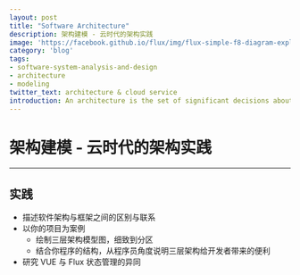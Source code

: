 ```yaml
---
layout: post
title: "Software Architecture"
description: 架构建模 - 云时代的架构实践
image: 'https://facebook.github.io/flux/img/flux-simple-f8-diagram-explained-1300w.png'
category: 'blog'
tags:
- software-system-analysis-and-design
- architecture
- modeling
twitter_text: architecture & cloud service
introduction: An architecture is the set of significant decisions about the organization of a software system, which describe the selection of the structural elements and their interfaces by which the system is composed, and their behavior as specified in the collaborations among those elements
---
```


# 架构建模 - 云时代的架构实践

------

## 实践

 - 描述软件架构与框架之间的区别与联系
 - 以你的项目为案例
    - 绘制三层架构模型图，细致到分区
    - 结合你程序的结构，从程序员角度说明三层架构给开发者带来的便利
 - 研究 VUE 与 Flux 状态管理的异同
